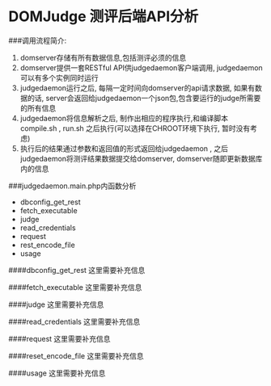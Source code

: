 DOMJudge 测评后端API分析
====

###调用流程简介:
1. domserver存储有所有数据信息,包括测评必须的信息
2. domserver提供一套RESTful API供judgedaemon客户端调用, judgedaemon可以有多个实例同时运行
3. judgedaemon运行之后, 每隔一定时间向domserver的api请求数据, 如果有数据的话, server会返回给judgedaemon一个json包,包含要运行的judge所需要的所有信息
4. judgedaemon将信息解析之后, 制作出相应的程序执行,和编译脚本 compile.sh , run.sh 之后执行(可以选择在CHROOT环境下执行, 暂时没有考虑)
5. 执行后的结果通过参数和返回值的形式返回给judgedaemon , 之后judgedaemon将测评结果数据提交给domserver, domserver随即更新数据库内的信息

###judgedaemon.main.php内函数分析

* dbconfig_get_rest
* fetch_executable
* judge
* read_credentials
* request
* rest_encode_file
* usage

####dbconfig_get_rest
这里需要补充信息

####fetch_executable
这里需要补充信息

####judge
这里需要补充信息

####read_credentials
这里需要补充信息

####request
这里需要补充信息

####reset_encode_file
这里需要补充信息

####usage
这里需要补充信息